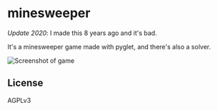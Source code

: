 minesweeper
===========

*Update 2020*: I made this 8 years ago and it's bad. 

It's a minesweeper game made with pyglet, and there's also a solver.

![Screenshot of game](http://i.imgur.com/RSXtutY.png  "Board")


## License

AGPLv3
